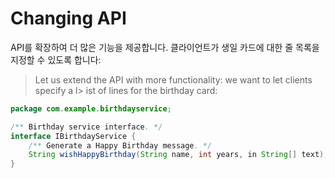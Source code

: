# Changing API

API를 확장하여 더 많은 기능을 제공합니다. 클라이언트가 생일 카드에 대한 줄 목록을 지정할 수 있도록 합니다:

> Let us extend the API with more functionality: we want to let clients specify a
l> ist of lines for the birthday card:

```java
package com.example.birthdayservice;

/** Birthday service interface. */
interface IBirthdayService {
    /** Generate a Happy Birthday message. */
    String wishHappyBirthday(String name, int years, in String[] text);
}
```
